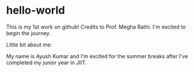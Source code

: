 # hello-world
This is my 1st work on github! Credits to Prof. Megha Rathi. I'm excited to begin the journey.

Little bit about me:

My name is Ayush Kumar and I'm excited for the summer breaks after I've completed my junior year in JIIT.
